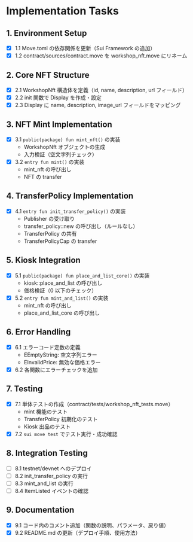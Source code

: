 # Implementation Tasks

## 1. Environment Setup
- [x] 1.1 Move.toml の依存関係を更新（Sui Framework の追加）
- [x] 1.2 contract/sources/contract.move を workshop_nft.move にリネーム

## 2. Core NFT Structure
- [x] 2.1 WorkshopNft 構造体を定義（id, name, description, url フィールド）
- [x] 2.2 init 関数で Display<WorkshopNft> を作成・設定
- [x] 2.3 Display に name, description, image_url フィールドをマッピング

## 3. NFT Mint Implementation
- [x] 3.1 `public(package) fun mint_nft()` の実装
  - WorkshopNft オブジェクトの生成
  - 入力検証（空文字列チェック）
- [x] 3.2 `entry fun mint()` の実装
  - mint_nft の呼び出し
  - NFT の transfer

## 4. TransferPolicy Implementation
- [x] 4.1 `entry fun init_transfer_policy()` の実装
  - Publisher の受け取り
  - transfer_policy::new<WorkshopNft> の呼び出し（ルールなし）
  - TransferPolicy の共有
  - TransferPolicyCap の transfer

## 5. Kiosk Integration
- [x] 5.1 `public(package) fun place_and_list_core()` の実装
  - kiosk::place_and_list の呼び出し
  - 価格検証（0 以下のチェック）
- [x] 5.2 `entry fun mint_and_list()` の実装
  - mint_nft の呼び出し
  - place_and_list_core の呼び出し

## 6. Error Handling
- [x] 6.1 エラーコード定数の定義
  - EEmptyString: 空文字列エラー
  - EInvalidPrice: 無効な価格エラー
- [x] 6.2 各関数にエラーチェックを追加

## 7. Testing
- [x] 7.1 単体テストの作成（contract/tests/workshop_nft_tests.move）
  - mint 機能のテスト
  - TransferPolicy 初期化のテスト
  - Kiosk 出品のテスト
- [x] 7.2 `sui move test` でテスト実行・成功確認

## 8. Integration Testing
- [ ] 8.1 testnet/devnet へのデプロイ
- [ ] 8.2 init_transfer_policy の実行
- [ ] 8.3 mint_and_list の実行
- [ ] 8.4 ItemListed イベントの確認

## 9. Documentation
- [x] 9.1 コード内のコメント追加（関数の説明、パラメータ、戻り値）
- [x] 9.2 README.md の更新（デプロイ手順、使用方法）
